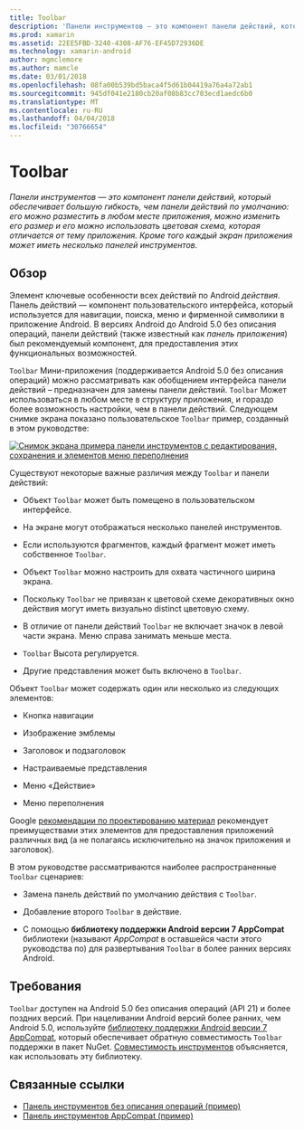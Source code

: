 ```yaml
---
title: Toolbar
description: 'Панели инструментов — это компонент панели действий, который обеспечивает большую гибкость, чем панели действий по умолчанию: его можно разместить в любом месте приложения, можно изменить его размер и его можно использовать цветовая схема, которая отличается от тему приложения. Кроме того каждый экран приложения может иметь несколько панелей инструментов.'
ms.prod: xamarin
ms.assetid: 22EE5FBD-3240-4308-AF76-EF45D72936DE
ms.technology: xamarin-android
author: mgmclemore
ms.author: mamcle
ms.date: 03/01/2018
ms.openlocfilehash: 08fa00b539bd5baca4f5d61b04419a76a4a72ab1
ms.sourcegitcommit: 945df041e2180cb20af08b83cc703ecd1aedc6b0
ms.translationtype: MT
ms.contentlocale: ru-RU
ms.lasthandoff: 04/04/2018
ms.locfileid: "30766654"
---
```

# <a name="toolbar"></a>Toolbar

_Панели инструментов — это компонент панели действий, который обеспечивает большую гибкость, чем панели действий по умолчанию: его можно разместить в любом месте приложения, можно изменить его размер и его можно использовать цветовая схема, которая отличается от тему приложения. Кроме того каждый экран приложения может иметь несколько панелей инструментов._

 
## <a name="overview"></a>Обзор

Элемент ключевые особенности всех действий по Android *действия*. Панель действий — компонент пользовательского интерфейса, который используется для навигации, поиска, меню и фирменной символики в приложение Android. В версиях Android до Android 5.0 без описания операций, панели действий (также известный как *панель приложения*) был рекомендуемый компонент, для предоставления этих функциональных возможностей. 

`Toolbar` Мини-приложения (поддерживается Android 5.0 без описания операций) можно рассматривать как обобщением интерфейса панели действий &ndash; предназначен для замены панели действий. `Toolbar` Может использоваться в любом месте в структуру приложения, и гораздо более возможность настройки, чем в панели действий. Следующем снимке экрана показано пользовательское `Toolbar` пример, созданный в этом руководстве: 

[![Снимок экрана примера панели инструментов с редактирования, сохранения и элементов меню переполнения](images/01-toolbar-sml.png)](images/01-toolbar.png#lightbox)

Существуют некоторые важные различия между `Toolbar` и панели действий: 

-   Объект `Toolbar` может быть помещено в пользовательском интерфейсе.

-   На экране могут отображаться несколько панелей инструментов.

-   Если используются фрагментов, каждый фрагмент может иметь собственное `Toolbar`. 

-   Объект `Toolbar` можно настроить для охвата частичного ширина экрана. 

-   Поскольку `Toolbar` не привязан к цветовой схеме декоративных окно действия могут иметь визуально distinct цветовую схему. 

-   В отличие от панели действий `Toolbar` не включает значок в левой части экрана. Меню справа занимать меньше места. 

-   `Toolbar` Высота регулируется. 

-   Другие представления может быть включено в `Toolbar`. 

Объект `Toolbar` может содержать один или несколько из следующих элементов: 

-   Кнопка навигации

-   Изображение эмблемы

-   Заголовок и подзаголовок

-   Настраиваемые представления

-   Меню «Действие»

-   Меню переполнения

Google [рекомендации по проектированию материал](https://material.google.com/) рекомендует преимуществами этих элементов для предоставления приложений различных вид (а не полагаясь исключительно на значок приложения и заголовок). 

В этом руководстве рассматриваются наиболее распространенные `Toolbar` сценариев:

-   Замена панель действий по умолчанию действия с `Toolbar`. 

-   Добавление второго `Toolbar` в действие.

-   С помощью **библиотеку поддержки Android версии 7 AppCompat** библиотеки (называют *AppCompat* в оставшейся части этого руководства по) для развертывания `Toolbar` в более ранних версиях Android. 

 
 
## <a name="requirements"></a>Требования

`Toolbar` доступен на Android 5.0 без описания операций (API 21) и более поздних версий. При нацеливании Android версий более ранних, чем Android 5.0, используйте [библиотеку поддержки Android версии 7 AppCompat](https://www.nuget.org/packages/Xamarin.Android.Support.v7.AppCompat/), который обеспечивает обратную совместимость `Toolbar` поддержки в пакет NuGet. 
[Совместимость инструментов](~/android/user-interface/controls/tool-bar/toolbar-compatibility.md) объясняется, как использовать эту библиотеку. 




## <a name="related-links"></a>Связанные ссылки

- [Панель инструментов без описания операций (пример)](https://developer.xamarin.com/samples/monodroid/android5.0/Toolbar/)
- [Панель инструментов AppCompat (пример)](https://developer.xamarin.com/samples/monodroid/Supportv7/AppCompat/Toolbar/)
